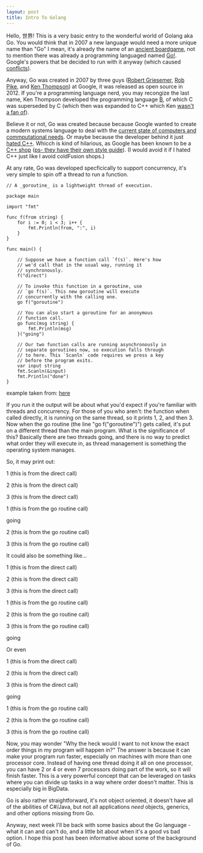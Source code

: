 ```yaml
---
layout: post
title: Intro To Golang
---
```


Hello, 世界! This is a very basic entry to the wonderful world of Golang aka Go. You would think that in 2007 a new language would need a more unique name than "Go" I mean, it's already the name of an [ancient boardgame](https://en.wikipedia.org/wiki/Go_(game)), not to mention there was already a programming languaged named [Go!](https://en.wikipedia.org/wiki/Go!_(programming_language)).  Google's powers that be decided to run with it anyway (which caused [conflicts](https://en.wikipedia.org/wiki/Go!_(programming_language)#Conflict_with_Google)).


Anyway, Go was created in 2007 by three guys ([Robert Griesemer](https://github.com/griesemer), [Rob Pike](https://github.com/robpike), and [Ken Thompson](https://github.com/ken)) at Google, it was released as open source in 2012. If you're a programming language nerd, you may recongize the last name, Ken Thompson developed the programming language [B](https://en.wikipedia.org/wiki/B_(programming_language)), of which C was superseded by C (which then was expanded to C++ which Ken [wasn't a fan of](https://gigamonkeys.wordpress.com/2009/10/16/coders-c-plus-plus/)). 


Believe it or not, Go was created because because Google wanted to create a modern systems language to deal with the [current state of computers and commputational needs](https://golang.org/doc/faq#What_is_the_purpose_of_the_project). Or maybe because the developer behind it just [hated C++](https://en.wikiquote.org/wiki/Ken_Thompson#.22Interview_with_Ken_Thompson.22.2C_2011). Whicch is kind of hilarious, as Google has been known to be a [C++ shop](https://www.quora.com/Which-programming-languages-does-Google-use-internally) ([ps- they have their own style guide](https://google.github.io/styleguide/cppguide.html)). (I would avoid it if I hated C++ just like I avoid coldFusion shops.)


At any rate, Go was developed specficically to support concurrency, it's very simple to spin off a thread to run a function.

```golang
// A _goroutine_ is a lightweight thread of execution.

package main

import "fmt"

func f(from string) {
    for i := 0; i < 3; i++ {
        fmt.Println(from, ":", i)
    }
}

func main() {

    // Suppose we have a function call `f(s)`. Here's how
    // we'd call that in the usual way, running it
    // synchronously.
    f("direct")

    // To invoke this function in a goroutine, use
    // `go f(s)`. This new goroutine will execute
    // concurrently with the calling one.
    go f("goroutine")

    // You can also start a goroutine for an anonymous
    // function call.
    go func(msg string) {
        fmt.Println(msg)
    }("going")

    // Our two function calls are running asynchronously in
    // separate goroutines now, so execution falls through
    // to here. This `Scanln` code requires we press a key
    // before the program exits.
    var input string
    fmt.Scanln(&input)
    fmt.Println("done")
}

```
example taken from: [here](https://gobyexample.com/goroutines)


If you run it the output will be about what you'd expect if you're familiar with threads and concurrency. For those of you who aren't: the function when called directly, it is running on the same thread, so it prints 1, 2, and then 3. Now when the go routine (the line "go f("goroutine")") gets called, it's put on a different thread than the main program. What is the significance of this? Basically there are two threads going, and there is no way to predict what order they will execute in, as thread management is something the operating system manages.

So, it may print out:


1 (this is from the direct call)

2 (this is from the direct call)

3 (this is from the direct call)

1 (this is from the go routine call)

going

2 (this is from the go routine call)

3 (this is from the go routine call)


It could also be something like...


1 (this is from the direct call)

2 (this is from the direct call)

3 (this is from the direct call)

1 (this is from the go routine call)

2 (this is from the go routine call)

3 (this is from the go routine call)

going


Or even


1 (this is from the direct call)

2 (this is from the direct call)

3 (this is from the direct call)

going

1 (this is from the go routine call)

2 (this is from the go routine call)

3 (this is from the go routine call)


Now, you may wonder "Why the heck would I want to not know the exact order things in my program will happen in?" The answer is because it can make your program run faster, especially on machines with more than one processor core. Instead of having one thread doing it all on one processor, you can have 2 or 4 or even 7 processors doing part of the work, so it will finish faster. This is a very powerful concept that can be leveraged on tasks where you can divide up tasks in a way where order doesn't matter. This is especially big in BigData.


Go is also rather straightforward, it's not object oriented, it doesn't have all of the abilities of C#/Java, but not all applications *need* objects, generics, and other options missing from Go. 


Anyway, next week I'll be back with some basics about the Go language - what it can and can't do, and a little bit about when it's a good vs bad option. I hope this post has been informative about some of the background of Go. 
